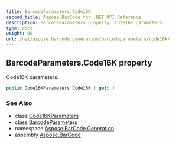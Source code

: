 ```yaml
---
title: BarcodeParameters.Code16K
second_title: Aspose.BarCode for .NET API Reference
description: BarcodeParameters property. Code16K parameters
type: docs
weight: 90
url: /net/aspose.barcode.generation/barcodeparameters/code16k/
---
```

## BarcodeParameters.Code16K property

Code16K parameters.

```csharp
public Code16KParameters Code16K { get; }
```

### See Also

* class [Code16KParameters](../../code16kparameters/)
* class [BarcodeParameters](../)
* namespace [Aspose.BarCode.Generation](../../barcodeparameters/)
* assembly [Aspose.BarCode](../../../)



